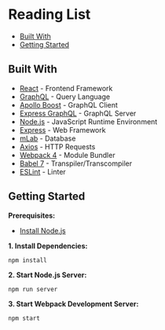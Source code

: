 # Reading List
*  [Built With](#built-with)
*  [Getting Started](#getting-started)

## Built With
* [React](https://reactjs.org) - Frontend Framework
* [GraphQL](https://graphql.org) - Query Language
* [Apollo Boost](https://github.com/apollographql/apollo-client/tree/master/packages/apollo-boost) - GraphQL Client
* [Express GraphQL](https://github.com/graphql/express-graphql) - GraphQL Server
* [Node.js](https://nodejs.org/en) - JavaScript Runtime Environment
* [Express](https://expressjs.com) - Web Framework
* [mLab](https://mlab.com) - Database
* [Axios](https://www.npmjs.com/package/axios) - HTTP Requests
* [Webpack 4](https://webpack.js.org) - Module Bundler
* [Babel 7](https://babeljs.io) - Transpiler/Transcompiler
* [ESLint](https://eslint.org) - Linter

## Getting Started
**Prerequisites:**
* [Install Node.js](https://nodejs.org/en/download/)

**1. Install Dependencies:**
```
npm install
```

**2. Start Node.js Server:**
```
npm run server
```

**3. Start Webpack Development Server:**
```
npm start
```